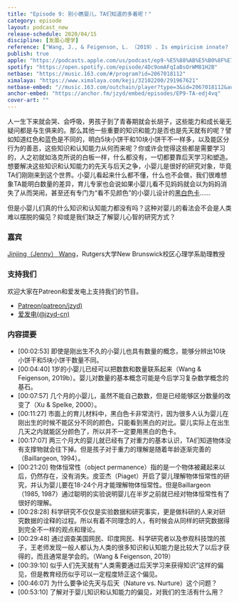 ```yaml
---
title: "Episode 9: 别小瞧婴儿，TA们知道的多着呢！"
category: episode
layout: podcast_new
release-schedule: 2020/04/15
discipline: [发展心理学]
reference: ["Wang, J., & Feigenson, L. （2019）. Is empiricism innate? Preference for nurture over nature in people’s beliefs about the origins of human knowledge. Open Mind, 3, 89-100.", "Baillargeon, R. （1987）. Object permanence in 3½-and 4½-month-old infants. Developmental psychology, 23（5）, 655.", "Baillargeon, R., Spelke, E. S., & Wasserman, S. （1985）. Object permanence in five-month-old infants. Cognition, 20（3）, 191-208.", "Baillargeon, R. （1994）. How do infants learn about the physical world?. Current Directions in Psychological Science, 3（5）, 133-140. ", "Wang, J., & Feigenson, L. （2019b）. Infants recognize counting as numerically relevant. Developmental Science, 22（6）, e12805. ", "Xu, F., & Spelke, E. S. （2000）. Large number discrimination in 6-month-old infants. Cognition, 74（1）, B1-B11."]
publish: true
apple: "https://podcasts.apple.com/us/podcast/ep9-%E5%88%AB%E5%B0%8F%E7%9E%A7%E5%A9%B4%E5%84%BF-ta%E4%BB%AC%E7%9F%A5%E9%81%93%E7%9A%84%E5%A4%9A%E7%9D%80%E5%91%A2/id1490374590?i=1000473562463"
spotify: "https://open.spotify.com/episode/4Dc9omAFqIaBsOrWM81H2B"
netbase: "https://music.163.com/#/program?id=2067018112"
ximalaya: "https://www.ximalaya.com/keji/32102200/291967621"
netbase-embed: "//music.163.com/outchain/player?type=3&id=2067018112&auto=0"
anchor-embed: "https://anchor.fm/jzyd/embed/episodes/EP9-TA-edj4vq"
cover-art: ""
---
```


人一生下来就会哭、会呼吸，男孩子到了青春期就会长胡子，这些能力和成长毫无疑问都是与生俱来的。那么其他一些重要的知识和能力是否也是先天就有的呢？譬如知道红色和蓝色是不同的，明白5块小饼干和10块小饼干不一样多，以及能区分行为的善恶，这些知识和认知能力从何而来呢？你或许会觉得这些都是需要学习的，人之初就如洛克所说的白板一样，什么都没有，一切都要靠后天学习和塑造。想要解决这些知识和认知能力的先天与后天之争，小婴儿是很好的研究对象，毕竟TA们刚刚来到这个世界。小婴儿看起来什么都不懂，什么也不会做，我们很难想象TA能明白数量的差异，育儿专家也会说如果小婴儿看不见妈妈就会以为妈妈消失了从而哭闹，甚至还有专门为“看不见颜色”的小婴儿设计的[黑白色卡](https://www.usmama.com/wp-content/uploads/2020/01/11-9.jpg)……


但是小婴儿们真的什么知识和认知能力都没有吗？这种对婴儿的看法会不会是人类难以摆脱的偏见？抑或是我们缺乏了解婴儿心智的研究方式？


### 嘉宾

[Jinjing（Jenny） Wang](https://sites.rutgers.edu/jinjing-jenny-wang/)，Rutgers大学New Brunswick校区心理学系助理教授


### 支持我们

欢迎大家在Patreon和爱发电上支持我们的节目。

- [Patreon(patreon/jzyd)](https://www.patreon.com/jzyd)
- [爱发电(@jzyd-cn)](https://afdian.net/@jzyd-cn)

### 内容提要

- [00:02:53] 即使是刚出生不久的小婴儿也具有数量的概念，能够分辨出10块小饼干和5块小饼干数量不同。
- [00:04:40] 1岁的小婴儿已经可以把数数和数量联系起来（Wang & Feigenson, 2019b）。婴儿对数量的基本概念可能是今后学习复杂数学概念的基石。
- [00:07:57] 几个月的小婴儿，虽然不能自己数数，但是已经能够区分数量的改变了（Xu & Spelke, 2000）。
- [00:11:27] 市面上的育儿材料中，黑白色卡非常流行，因为很多人认为婴儿在刚出生的时候不能区分不同的颜色，只能看到黑白的对比。婴儿实际上在出生几天之内就能区分颜色了，所以并不一定要用黑白的色卡。
- [00:17:07] 两三个月大的婴儿就已经有了对重力的基本认识，TA们知道物体没有支撑物就会往下掉。但是孩子对于重力的理解是随着年龄逐渐完善的（Baillargeon, 1994）。
- [00:21:20] 物体恒常性（object permanence）指的是一个物体被藏起来以后，仍然存在，没有消失。皮亚杰（Piaget）开启了婴儿理解物体恒常性的研究，并认为婴儿要在18-24个月才能理解物体恒常性。但是Baillargeon（1985, 1987）通过聪明的实验说明婴儿在半岁之前就已经对物体恒常性有了很好的理解。
- [00:28:28] 科学研究不仅仅是实验数据和研究事实，更是做科研的人来对研究数据的诠释的过程。所以有着不同理念的人，有时候会从同样的研究数据得到完全不一样的观点和理论。
- [00:29:48] 通过调查美国网民、印度网民、科学研究者以及参观科技馆的孩子，王老师发现一般人都认为人类的很多知识和认知能力是比较大了以后才获得的，而且通常是学会的。（Wang & Feigenson, 2019）
- [00:39:10] 似乎人们先天就有“人类需要通过后天学习来获得知识”这样的偏见，但是教育经历似乎可以一定程度矫正这个偏见。
- [00:46:07] 为什么要争论先天与后天（Nature vs. Nurture）这个问题？
- [00:53:10] 了解对于婴儿知识和认知能力的偏见，对我们的生活有什么用？
